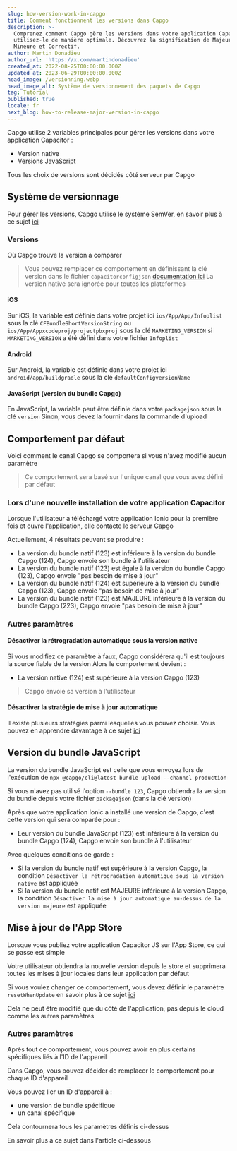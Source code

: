```yaml
---
slug: how-version-work-in-capgo
title: Comment fonctionnent les versions dans Capgo
description: >-
  Comprenez comment Capgo gère les versions dans votre application Capacitor et
  utilisez-le de manière optimale. Découvrez la signification de Majeure,
  Mineure et Correctif.
author: Martin Donadieu
author_url: 'https://x.com/martindonadieu'
created_at: 2022-08-25T00:00:00.000Z
updated_at: 2023-06-29T00:00:00.000Z
head_image: /versionning.webp
head_image_alt: Système de versionnement des paquets de Capgo
tag: Tutorial
published: true
locale: fr
next_blog: how-to-release-major-version-in-capgo
---
```


Capgo utilise 2 variables principales pour gérer les versions dans votre application Capacitor :
  - Version native
  - Versions JavaScript

Tous les choix de versions sont décidés côté serveur par Capgo

## Système de versionnage

Pour gérer les versions, Capgo utilise le système SemVer, en savoir plus à ce sujet [ici](https://semverorg/)

### Versions

Où Capgo trouve la version à comparer

  > Vous pouvez remplacer ce comportement en définissant la clé version dans le fichier `capacitorconfigjson` [documentation ici](/docs/plugin/settings/#version)
  > La version native sera ignorée pour toutes les plateformes

#### iOS

 Sur iOS, la variable est définie dans votre projet ici `ios/App/App/Infoplist` sous la clé `CFBundleShortVersionString` ou `ios/App/Appxcodeproj/projectpbxproj` sous la clé `MARKETING_VERSION` si `MARKETING_VERSION` a été défini dans votre fichier `Infoplist`

#### Android

  Sur Android, la variable est définie dans votre projet ici `android/app/buildgradle` sous la clé `defaultConfigversionName`

#### JavaScript (version du bundle Capgo)

  En JavaScript, la variable peut être définie dans votre `packagejson` sous la clé `version`
  Sinon, vous devez la fournir dans la commande d'upload

## Comportement par défaut

Voici comment le canal Capgo se comportera si vous n'avez modifié aucun paramètre

> Ce comportement sera basé sur l'unique canal que vous avez défini par défaut

### Lors d'une nouvelle installation de votre application Capacitor
Lorsque l'utilisateur a téléchargé votre application Ionic pour la première fois et ouvre l'application, elle contacte le serveur Capgo

Actuellement, 4 résultats peuvent se produire :
  - La version du bundle natif (123) est inférieure à la version du bundle Capgo (124), Capgo envoie son bundle à l'utilisateur
  - La version du bundle natif (123) est égale à la version du bundle Capgo (123), Capgo envoie "pas besoin de mise à jour"
  - La version du bundle natif (124) est supérieure à la version du bundle Capgo (123), Capgo envoie "pas besoin de mise à jour"
  - La version du bundle natif (123) est MAJEURE inférieure à la version du bundle Capgo (223), Capgo envoie "pas besoin de mise à jour"

### Autres paramètres

#### Désactiver la rétrogradation automatique sous la version native

Si vous modifiez ce paramètre à faux, Capgo considérera qu'il est toujours la source fiable de la version
Alors le comportement devient :
- La version native (124) est supérieure à la version Capgo (123)

> Capgo envoie sa version à l'utilisateur

#### Désactiver la stratégie de mise à jour automatique

Il existe plusieurs stratégies parmi lesquelles vous pouvez choisir. Vous pouvez en apprendre davantage à ce sujet [ici](/docs/tooling/cli/#disable-updates-strategy)

## Version du bundle JavaScript

La version du bundle JavaScript est celle que vous envoyez lors de l'exécution de `npx @capgo/cli@latest bundle upload --channel production`

Si vous n'avez pas utilisé l'option `--bundle 123`, Capgo obtiendra la version du bundle depuis votre fichier `packagejson` (dans la clé version)

Après que votre application Ionic a installé une version de Capgo, c'est cette version qui sera comparée pour :
  - Leur version du bundle JavaScript (123) est inférieure à la version du bundle Capgo (124), Capgo envoie son bundle à l'utilisateur

Avec quelques conditions de garde :
  - Si la version du bundle natif est supérieure à la version Capgo, la condition `Désactiver la rétrogradation automatique sous la version native` est appliquée
  - Si la version du bundle natif est MAJEURE inférieure à la version Capgo, la condition `Désactiver la mise à jour automatique au-dessus de la version majeure` est appliquée

## Mise à jour de l'App Store

Lorsque vous publiez votre application Capacitor JS sur l'App Store, ce qui se passe est simple

Votre utilisateur obtiendra la nouvelle version depuis le store et supprimera toutes les mises à jour locales dans leur application par défaut

Si vous voulez changer ce comportement, vous devez définir le paramètre `resetWhenUpdate` en savoir plus à ce sujet [ici](/docs/plugin/api#settings)

Cela ne peut être modifié que du côté de l'application, pas depuis le cloud comme les autres paramètres

### Autres paramètres

Après tout ce comportement, vous pouvez avoir en plus certains spécifiques liés à l'ID de l'appareil

Dans Capgo, vous pouvez décider de remplacer le comportement pour chaque ID d'appareil

Vous pouvez lier un ID d'appareil à :
  - une version de bundle spécifique
  - un canal spécifique

Cela contournera tous les paramètres définis ci-dessus

En savoir plus à ce sujet dans l'article ci-dessous